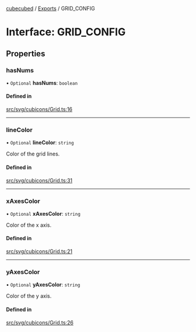 [cubecubed](/reference/README.md) / [Exports](/reference/modules.md) / GRID\_CONFIG

# Interface: GRID\_CONFIG

## Properties

### hasNums

• `Optional` **hasNums**: `boolean`

#### Defined in

[src/svg/cubicons/Grid.ts:16](https://github.com/imaphatduc/cubecubed/blob/cb0c39f/src/svg/cubicons/Grid.ts#L16)

___

### lineColor

• `Optional` **lineColor**: `string`

Color of the grid lines.

#### Defined in

[src/svg/cubicons/Grid.ts:31](https://github.com/imaphatduc/cubecubed/blob/cb0c39f/src/svg/cubicons/Grid.ts#L31)

___

### xAxesColor

• `Optional` **xAxesColor**: `string`

Color of the x axis.

#### Defined in

[src/svg/cubicons/Grid.ts:21](https://github.com/imaphatduc/cubecubed/blob/cb0c39f/src/svg/cubicons/Grid.ts#L21)

___

### yAxesColor

• `Optional` **yAxesColor**: `string`

Color of the y axis.

#### Defined in

[src/svg/cubicons/Grid.ts:26](https://github.com/imaphatduc/cubecubed/blob/cb0c39f/src/svg/cubicons/Grid.ts#L26)

